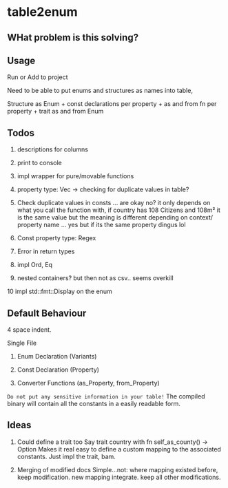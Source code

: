 # table2enum

## WHat problem is this solving?


## Usage

Run or Add to project

Need to be able to put enums and structures as names into table,

Structure as Enum + const declarations per property + as and from fn per property + trait as and from Enum 

## Todos

1. descriptions for columns

2. print to console

3. impl wrapper for pure/movable functions

4. property type: Vec -> checking for duplicate values in table?

5. Check duplicate values in consts ... are okay no? it only depends on what you call the function with, if country has 108 Citizens and 108m² it is the same value but the meaning is different depending on context/ property name ... yes but if its the same property dingus lol

6. Const property type: Regex

7. Error in return types

8. impl Ord, Eq

9. nested containers? but then not as csv.. seems overkill

10 impl std::fmt::Display on the enum

## Default Behaviour

4 space indent.

Single File

1. Enum Declaration (Variants)

2. Const Declaration (Property)

3. Converter Functions (as_Property, from_Property)

`Do not put any sensitive information in your table!`
The compiled binary will contain all the constants in a easily readable form.


## Ideas

1. Could define a trait too
    Say trait country with fn self_as_county() -> Option<Country>
    Makes it real easy to define a custom mapping to the associated constants.
    Just impl the trait, bam.

2. Merging of modified docs
    Simple...not: where mapping existed before, keep modification. new mapping integrate. keep all other modifications.